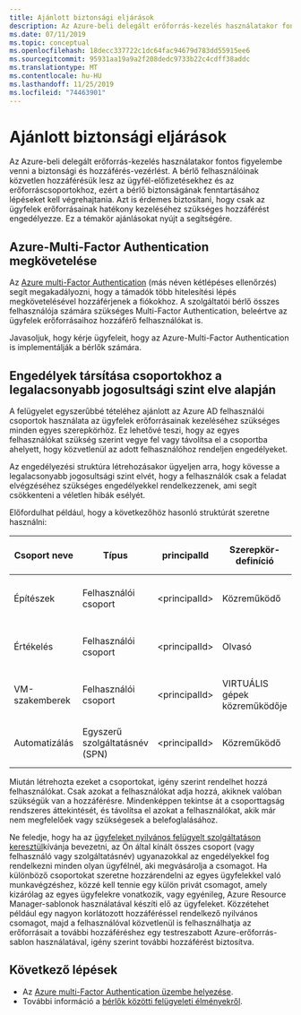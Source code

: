 ```yaml
---
title: Ajánlott biztonsági eljárások
description: Az Azure-beli delegált erőforrás-kezelés használatakor fontos figyelembe venni a biztonsági és hozzáférés-vezérlést.
ms.date: 07/11/2019
ms.topic: conceptual
ms.openlocfilehash: 18decc337722c1dc64fac94679d783dd55915ee6
ms.sourcegitcommit: 95931aa19a9a2f208dedc9733b22c4cdff38addc
ms.translationtype: MT
ms.contentlocale: hu-HU
ms.lasthandoff: 11/25/2019
ms.locfileid: "74463901"
---
```

# <a name="recommended-security-practices"></a>Ajánlott biztonsági eljárások

Az Azure-beli delegált erőforrás-kezelés használatakor fontos figyelembe venni a biztonsági és hozzáférés-vezérlést. A bérlő felhasználóinak közvetlen hozzáférésük lesz az ügyfél-előfizetésekhez és az erőforráscsoportokhoz, ezért a bérlő biztonságának fenntartásához lépéseket kell végrehajtania. Azt is érdemes biztosítani, hogy csak az ügyfelek erőforrásainak hatékony kezeléséhez szükséges hozzáférést engedélyezze. Ez a témakör ajánlásokat nyújt a segítségére.

## <a name="require-azure-multi-factor-authentication"></a>Azure-Multi-Factor Authentication megkövetelése

Az [Azure multi-Factor Authentication](../../active-directory/authentication/concept-mfa-howitworks.md) (más néven kétlépéses ellenőrzés) segít megakadályozni, hogy a támadók több hitelesítési lépés megkövetelésével hozzáférjenek a fiókokhoz. A szolgáltatói bérlő összes felhasználója számára szükséges Multi-Factor Authentication, beleértve az ügyfelek erőforrásaihoz hozzáférő felhasználókat is.

Javasoljuk, hogy kérje ügyfeleit, hogy az Azure-Multi-Factor Authentication is implementálják a bérlők számára.

## <a name="assign-permissions-to-groups-using-the-principle-of-least-privilege"></a>Engedélyek társítása csoportokhoz a legalacsonyabb jogosultsági szint elve alapján

A felügyelet egyszerűbbé tételéhez ajánlott az Azure AD felhasználói csoportok használata az ügyfelek erőforrásainak kezeléséhez szükséges minden egyes szerepkörhöz. Ez lehetővé teszi, hogy az egyes felhasználókat szükség szerint vegye fel vagy távolítsa el a csoportba ahelyett, hogy közvetlenül az adott felhasználóhoz rendeljen engedélyeket.

Az engedélyezési struktúra létrehozásakor ügyeljen arra, hogy kövesse a legalacsonyabb jogosultsági szint elvét, hogy a felhasználók csak a feladat elvégzéséhez szükséges engedélyekkel rendelkezzenek, ami segít csökkenteni a véletlen hibák esélyét.

Előfordulhat például, hogy a következőhöz hasonló struktúrát szeretne használni:

|Csoport neve  |Típus  |principalId  |Szerepkör-definíció  |Szerepkör-definíció azonosítója  |
|---------|---------|---------|---------|---------|
|Építészek     |Felhasználói csoport         |\<principalId\>         |Közreműködő         |b24988ac-6180-42a0-ab88-20f7382dd24c  |
|Értékelés     |Felhasználói csoport         |\<principalId\>         |Olvasó         |acdd72a7-3385-48ef-bd42-f606fba81ae7  |
|VM-szakemberek     |Felhasználói csoport         |\<principalId\>         |VIRTUÁLIS gépek közreműködője         |9980e02c-c2be-4d73-94e8-173b1dc7cf3c  |
|Automatizálás     |Egyszerű szolgáltatásnév (SPN)         |\<principalId\>         |Közreműködő         |b24988ac-6180-42a0-ab88-20f7382dd24c  |

Miután létrehozta ezeket a csoportokat, igény szerint rendelhet hozzá felhasználókat. Csak azokat a felhasználókat adja hozzá, akiknek valóban szükségük van a hozzáférésre. Mindenképpen tekintse át a csoporttagság rendszeres áttekintését, és távolítsa el azokat a felhasználókat, akik már nem megfelelőek vagy szükségesek a belefoglalásához.

Ne feledje, hogy ha az [ügyfeleket nyilvános felügyelt szolgáltatáson keresztül](../how-to/publish-managed-services-offers.md)kívánja bevezetni, az Ön által kínált összes csoport (vagy felhasználó vagy szolgáltatásnév) ugyanazokkal az engedélyekkel fog rendelkezni minden olyan ügyfélnél, aki megvásárolja a csomagot. Ha különböző csoportokat szeretne hozzárendelni az egyes ügyfelekkel való munkavégzéshez, közzé kell tennie egy külön privát csomagot, amely kizárólag az egyes ügyfelekre vonatkozik, vagy egyénileg, Azure Resource Manager-sablonok használatával készíti elő az ügyfeleket. Közzétehet például egy nagyon korlátozott hozzáféréssel rendelkező nyilvános csomagot, majd a felhasználóval közvetlenül is felhasználhatja az erőforrásait a további hozzáféréshez egy testreszabott Azure-erőforrás-sablon használatával, igény szerint további hozzáférést biztosítva.


## <a name="next-steps"></a>Következő lépések

- Az [Azure multi-Factor Authentication üzembe helyezése](../../active-directory/authentication/howto-mfa-getstarted.md).
- További információ a [bérlők közötti felügyeleti élményekről](cross-tenant-management-experience.md).

